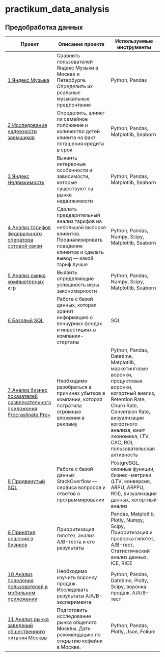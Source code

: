 # practikum_data_analysis

## Предобработка данных


Проект | Описание проекта | Используемые инструменты
------------|------------- | ---------
[1 Яндекс Музыка](https://github.com/ArtemMaximov77/praktikum_data_analysis/tree/main/Яндекс%20Музыка) | Сравнить пользователей Яндекс Музыки в Москве и Петербурге. Определить их реальные музыкальные предпочтения | Python, Pandas
[2 Исследование надежности заемщиков](https://github.com/ArtemMaximov77/praktikum_data_analysis/tree/main/Исследование%20надежности%20заемщиков)| Определить, влияет ли семейное положение и количество детей клиента на факт погашения кредита в срок | Python, Pandas, Matplotlib, Seaborn
[3 Яндекс Недвижимость](https://github.com/ArtemMaximov77/praktikum_data_analysis/tree/main/Яндекс%20Недвижимость) | Выявить интересные особенности и зависимости, которые существуют на рынке недвижимости | Python, Pandas, Matplotlib, Seaborn
[4 Анализ тарифов федерального оператора сотовой связи](https://github.com/ArtemMaximov77/praktikum_data_analysis/tree/main/Анализ%20тарифов%20федерального%20оператора%20сотовой%20связи) | Сделать предварительный анализ тарифов на небольшой выборке клиентов. Проанализировать поведение клиентов и сделать вывод — какой тариф лучше | Python, Pandas, Numpy, Scipy, Matplotlib, Seaborn
[5 Анализ рынка компьютерных игр](https://github.com/ArtemMaximov77/praktikum_data_analysis/tree/main/Анализ%20рынка%20компьютерных%20игр) | Выявить определяющие успешность игры закономерности | Python, Pandas, Numpy, Scipy, Matplotlib, Seaborn
[6 Базовый SQL](https://github.com/ArtemMaximov77/praktikum_data_analysis/tree/main/Базовый%20SQL) | Работа с базой данных, которая хранит информацию о венчурных фондах и инвестициях в компании-стартапы | SQL
[7 Анализ бизнес показателей развлекательного приложения Procrastinate Pro+](https://github.com/ArtemMaximov77/praktikum_data_analysis/tree/main/Анализ%20бизнес%20показателей%20развлекательного%20приложения%20Procrastinate%20Pro%2B) | Необходимо разобраться в причинах убытков в компании, которая потратила огромные вложения в рекламу | Python, Pandas, Datetime, Matplotlib, маркетинговые воронки, продуктовые воронки, когортный анализ, Retention Rate, Churn Rate, Conversion Rate, визуализация когортного анализа, юнит экономика, LTV, CAC, ROI, пользовательская активность
[8 Продвинутый SQL](https://github.com/ArtemMaximov77/praktikum_data_analysis/tree/main/Продвинутый%20SQL) |  Работа с базой данных StackOverflow — сервиса вопросов и ответов о программировании | PostgreSQL, оконные функции, бизнес-метрики (LTV, конверсия, ARPU, ARPPU, ROI), визуализация данных, когортный анализ
[9 Принятие решений в бизнесе](https://github.com/ArtemMaximov77/praktikum_data_analysis/tree/main/Принятие%20решений%20в%20бизнесе) | Приоритизация гипотез, анализ A/B-теста и его результаты | Pandas, Matplotlib, Plotly, Numpy, Scipy, Приоритизация и проверка гипотез, A/B-тест, Статистический анализ данных, ICE, RICE
[10 Анализ поведения пользователей в мобильном приложении](https://github.com/ArtemMaximov77/praktikum_data_analysis/tree/main/Анализ%20поведения%20пользователей%20в%20мобильном%20приложении) | Необходимо изучить воронку продаж. Исследовать результаты A/A/B-эксперимента | Python, Pandas, Datetime, Plotly, Scipy, воронка продаж, А/А/В-тест
[11 Анализ рынка заведений общественного питания Москвы](https://github.com/ArtemMaximov77/praktikum_data_analysis/tree/main/Анализ%20рынка%20заведений%20общественного%20питания%20Москвы) | Подготовить исследование рынка общепита Москвы. Дать рекомендацию по открытию кофейни в Москве. | Python, Pandas, Plotly, Json, Folium
